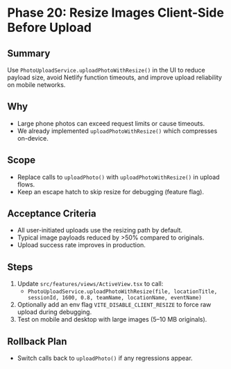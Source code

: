 # Phase 20: Resize Images Client-Side Before Upload

## Summary
Use `PhotoUploadService.uploadPhotoWithResize()` in the UI to reduce payload size, avoid Netlify function timeouts, and improve upload reliability on mobile networks.

## Why
- Large phone photos can exceed request limits or cause timeouts.
- We already implemented `uploadPhotoWithResize()` which compresses on-device.

## Scope
- Replace calls to `uploadPhoto()` with `uploadPhotoWithResize()` in upload flows.
- Keep an escape hatch to skip resize for debugging (feature flag).

## Acceptance Criteria
- All user-initiated uploads use the resizing path by default.
- Typical image payloads reduced by >50% compared to originals.
- Upload success rate improves in production.

## Steps
1. Update `src/features/views/ActiveView.tsx` to call:
   - `PhotoUploadService.uploadPhotoWithResize(file, locationTitle, sessionId, 1600, 0.8, teamName, locationName, eventName)`
2. Optionally add an env flag `VITE_DISABLE_CLIENT_RESIZE` to force raw upload during debugging.
3. Test on mobile and desktop with large images (5–10 MB originals).

## Rollback Plan
- Switch calls back to `uploadPhoto()` if any regressions appear.

